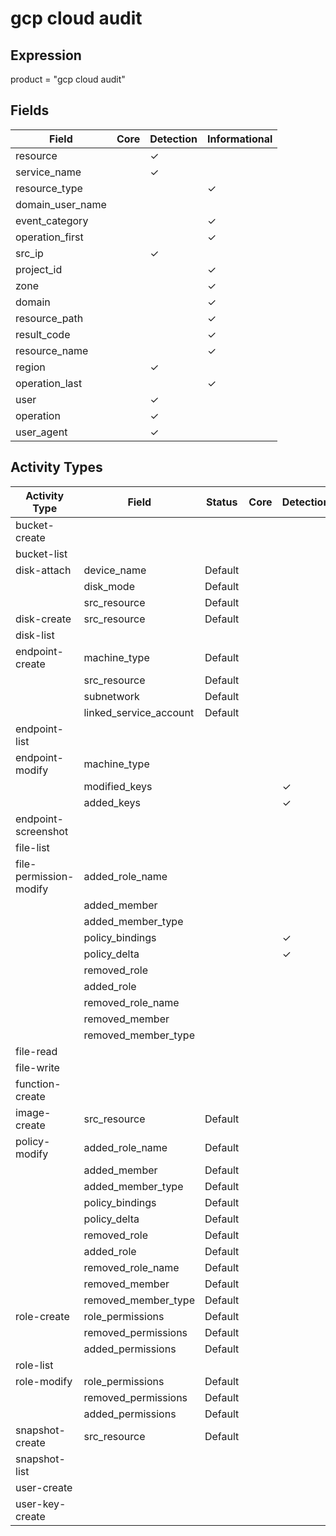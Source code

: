 gcp cloud audit
===============

Expression
----------

product = "gcp cloud audit"

Fields
------

| Field            | Core | Detection | Informational |
| ---------------- | ---- | --------- | ------------- |
| resource         |      | &#10003;  |               |
| service_name     |      | &#10003;  |               |
| resource_type    |      |           | &#10003;      |
| domain_user_name |      |           |               |
| event_category   |      |           | &#10003;      |
| operation_first  |      |           | &#10003;      |
| src_ip           |      | &#10003;  |               |
| project_id       |      |           | &#10003;      |
| zone             |      |           | &#10003;      |
| domain           |      |           | &#10003;      |
| resource_path    |      |           | &#10003;      |
| result_code      |      |           | &#10003;      |
| resource_name    |      |           | &#10003;      |
| region           |      | &#10003;  |               |
| operation_last   |      |           | &#10003;      |
| user             |      | &#10003;  |               |
| operation        |      | &#10003;  |               |
| user_agent       |      | &#10003;  |               |

Activity Types
--------------

| Activity Type          | Field                  | Status  | Core | Detection | Informational |
| ---------------------- | ---------------------- | ------- | ---- | --------- | ------------- |
| bucket-create          |                        |         |      |           |               |
| bucket-list            |                        |         |      |           |               |
| disk-attach            | device_name            | Default |      |           | &#10003;      |
|                        | disk_mode              | Default |      |           | &#10003;      |
|                        | src_resource           | Default |      |           | &#10003;      |
| disk-create            | src_resource           | Default |      |           | &#10003;      |
| disk-list              |                        |         |      |           |               |
| endpoint-create        | machine_type           | Default |      |           | &#10003;      |
|                        | src_resource           | Default |      |           | &#10003;      |
|                        | subnetwork             | Default |      |           | &#10003;      |
|                        | linked_service_account | Default |      |           | &#10003;      |
| endpoint-list          |                        |         |      |           |               |
| endpoint-modify        | machine_type           |         |      |           | &#10003;      |
|                        | modified_keys          |         |      | &#10003;  |               |
|                        | added_keys             |         |      | &#10003;  |               |
| endpoint-screenshot    |                        |         |      |           |               |
| file-list              |                        |         |      |           |               |
| file-permission-modify | added_role_name        |         |      |           | &#10003;      |
|                        | added_member           |         |      |           | &#10003;      |
|                        | added_member_type      |         |      |           | &#10003;      |
|                        | policy_bindings        |         |      | &#10003;  |               |
|                        | policy_delta           |         |      | &#10003;  |               |
|                        | removed_role           |         |      |           | &#10003;      |
|                        | added_role             |         |      |           | &#10003;      |
|                        | removed_role_name      |         |      |           | &#10003;      |
|                        | removed_member         |         |      |           | &#10003;      |
|                        | removed_member_type    |         |      |           | &#10003;      |
| file-read              |                        |         |      |           |               |
| file-write             |                        |         |      |           |               |
| function-create        |                        |         |      |           |               |
| image-create           | src_resource           | Default |      |           | &#10003;      |
| policy-modify          | added_role_name        | Default |      |           | &#10003;      |
|                        | added_member           | Default |      |           | &#10003;      |
|                        | added_member_type      | Default |      |           | &#10003;      |
|                        | policy_bindings        | Default |      |           | &#10003;      |
|                        | policy_delta           | Default |      |           | &#10003;      |
|                        | removed_role           | Default |      |           | &#10003;      |
|                        | added_role             | Default |      |           | &#10003;      |
|                        | removed_role_name      | Default |      |           | &#10003;      |
|                        | removed_member         | Default |      |           | &#10003;      |
|                        | removed_member_type    | Default |      |           | &#10003;      |
| role-create            | role_permissions       | Default |      |           | &#10003;      |
|                        | removed_permissions    | Default |      |           | &#10003;      |
|                        | added_permissions      | Default |      |           | &#10003;      |
| role-list              |                        |         |      |           |               |
| role-modify            | role_permissions       | Default |      |           | &#10003;      |
|                        | removed_permissions    | Default |      |           | &#10003;      |
|                        | added_permissions      | Default |      |           | &#10003;      |
| snapshot-create        | src_resource           | Default |      |           | &#10003;      |
| snapshot-list          |                        |         |      |           |               |
| user-create            |                        |         |      |           |               |
| user-key-create        |                        |         |      |           |               |

